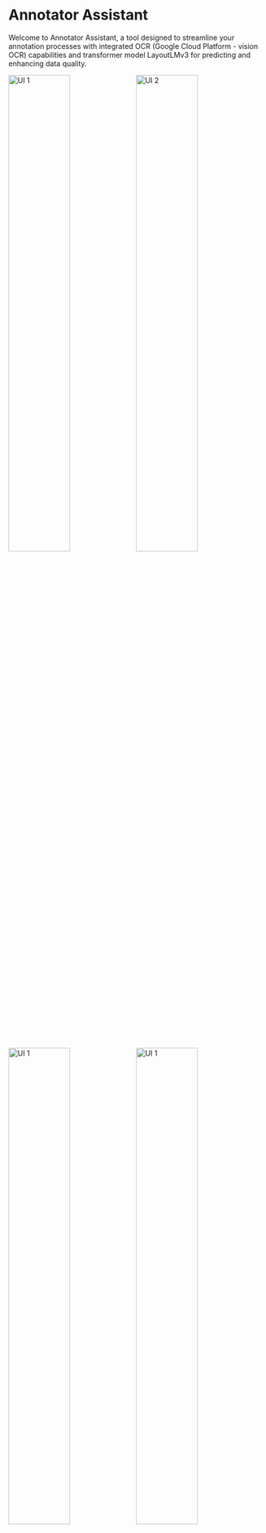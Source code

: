 # Annotator Assistant

Welcome to Annotator Assistant, a tool designed to streamline your annotation processes with integrated OCR (Google Cloud Platform - vision OCR) capabilities and transformer model LayoutLMv3 for predicting and enhancing data quality.

<img src="static/homepage.jpg" alt="UI 1" width="49%"/> <img src="static/setup.jpg" alt="UI 2" width="49%"/>
<img src="static/UI1.jpg" alt="UI 1" width="49%"/> <img src="static/UI2.jpg" alt="UI 1" width="49%"/>

## Features of this application
- converting PDF files to Images (JPEG) in 100dpi, 200dpi and 300dpi
- Perform OCR on Images (using GCP)
- Annotate and label each word or section by defining bounding boxes
- Using AI (model: LayoutLMv3) to annotate documents
- Using AI to double check the annotations

## Table of Contents
- [Installation](#installation)
  - [Clone the Repository](#clone-the-repository)
  - [Set Up Python Environment](#set-up-python-environment)
  - [Install Dependencies](#install-dependencies)
  - [Configure OCR](#configure-ocr)
  - [Launch Application](#launch-application)
- [Features](#features)
  - [PDF to Image Conversion](#pdf-to-image-conversion)
  - [Image Annotation](#image-annotation)
  - [Reviewing Tool](#reviewing-tool)
- [Labels Cheatsheet](#labels-cheatsheet)
- [License](#license)
- [Contributing](#contributing)

## Installation

Follow these steps to get the app running on your local machine:

### Clone the Repository
Start by cloning the repository to your local machine. Open your terminal and run the following command:

```bash
git clone https://github.com/alitavanaali/annotator_assistant.git
```

### Set Up Python Environment (Optional)
Navigate to the directory where you cloned the repository and set up a virtual environment. This is an optional but recommended step to manage dependencies effectively.

```bash
cd annotator_assistant
```
```bash
python3 -m venv venv
```
```bash
source venv/bin/activate
```

### Install Dependencies
Install all the required packages using the following pip command:

```bash
pip install -r requirements.txt
```

### Configure OCR
For using Optical Character Recognition (OCR), place your Google Cloud Platform (GCP) json file certificate in the following directory:

```bash
certificates/GCP_APIKEY.json
```

### Launch Application
Finally, start the application by running:

```bash
python app.py
```

and open in browser: 
```bash
http://127.0.0.1:5000/
```

![application home page](static/homepage.jpg)

<br><br>
---
<br><br>

## Features

### PDF to Image Conversion

In this tool, you can convert PDF files into images. To do this, copy the PDF files you want to convert into the folder:
```bash
uploads/pdf
```

Then, click on "PDF2IMG" on the homepage. On the next page, you will see a list of available PDF files in the uploads/pdf folder. Select the DPI you want among 100, 200, and 300, and push the convert button on the top right. Images will be stored in the uploads/images folder.

![pdf2img](static/pdf2img.jpg)

<br><br>
---
<br><br>

#### Image Annotation
The Image Annotator tool allows you to annotate images effectively. Here's how to use it:

#### Uploading Images
To start annotating, upload the images you want to work on into the following directory:
```plaintext
uploads/images
```
<br>

![pdf2img](static/setup.jpg)

After placing the images in their designated folder, click on the Annotating Tool to open a setup page. A popup box will appear where you need to configure the following settings to enable automated or manual annotation:

* Model Address from Hugging Face (Optional): This is optional. If you have access to a pretrained model and want to use it for automated labeling, enter the model’s address, such as microsoft/layoutlmv3-base. If no model address is provided, you will need to annotate documents manually.
    ```plaintext
    your_huggingface/finetuned_layoutlmv3
    ```
* Hugging Face Token: This token is necessary for connecting to private models on Hugging Face. Ensure you have the correct permissions and the token ready.
Labels for Your Project:
    - Manual Entry: Enter each label individually. After typing a label name, press Enter to add it to the label container.
       
    - Bulk Entry: For projects with a large number of labels, such as the Passive Invoice project with over 50 labels, manually entering each label can be time-consuming. Instead, you can input them as a Python dictionary in the text box. The application will parse this input and convert it into the necessary labels for your project.
    for example in 'Pharma Label' project if we enter this dictionary

    ```plaintext
    {0: 'box_id', 1: 'client_id', 2: 'client_name', 3: 'client_address', 4: 'giro', 5: 'date', 6: 'time', 7: 'others', 8: 'picking', 9: 'client_city', 10: 'client_cap', 11: 'client_prov', 12: 'sender_name'}
    ```
    all the labels will import correctly. at the end of this readme file you can see the list of these dictionaries for each project to facilitate inserting of them in your project.

#### Navigating Images
Once uploaded, you can view your images in the left panel of the Image Annotator page. Navigate between images by clicking on them.

#### Tool Features and Shortcuts
The annotator is equipped with several features to enhance your annotation experience, accessible through keyboard shortcuts:

| Shortcut | Description |
|----------|-------------|
| `+` | Increase the view size of the image. |
| `-` | Decrease the view size of the image. |
| `h` | Toggle the visibility of rectangles around words. |
| `l` | Toggle the display of label names on the rectangles. |
| `m` | Hide or display the right panel. |
| `Arrow Left/Right` | Move between images in the directory. |
| `Cmd + S` | Save the current annotations. The annotated data is saved as a CSV file in `uploads/reviewed`. |
| `Cmd + O` | Perform Optical Character Recognition (OCR) on the current image to detect text automatically. |
| `Cmd + P` | Automatically predict labels for the image elements. |
|----------|-------------|

<br><br>
---
<br><br>

### Reviewing Tool

The Reviewing Tool in our application offers a robust method to ensure the quality of data annotations. There are two primary ways to review the annotations:

<br><br>

As previously described, the Annotating Tool allows users to manually annotate documents and verify annotations by visual inspection. Each label displayed on top of a rectangle has its own color, aiding in quickly identifying discrepancies or errors. This method, while straightforward, relies heavily on the annotator’s ability to catch mistakes, making it less foolproof.
<br>
### AI-Driven Review
The third component of our app, the Reviewing Tool, introduces an AI-powered approach to verify annotations. This tool utilizes a pretrained AI model to predict labels for annotated documents, allowing users to compare the manually annotated labels against those predicted by the model. This process simulates having two independent reviews for each document, enhancing accuracy and consistency in the annotations.
<br>
Requirements for Using the Reviewing Tool:

* Database of Annotated Documents: Essential for providing the baseline against which the AI model will compare new annotations.
* Pretrained Model: Used to generate label predictions that will be compared to your annotations.


#### Important Note:

The Reviewing Tool is specifically designed for use with documents that have already been annotated. If your data has not yet been annotated, it is recommended to use the Annotating Tool first. Once your documents are annotated, you can then employ the Reviewing Tool to re-evaluate the annotations, ensuring maximum accuracy and reliability in your dataset.
<br>
By integrating this AI-driven reviewing process, we aim to significantly reduce the error rate commonly associated with manual verification, making it a vital part of maintaining high standards in data annotation.


<br><br>
---
<br><br>
